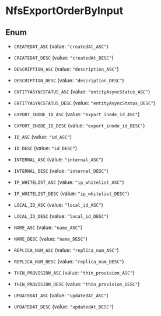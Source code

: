 

# NfsExportOrderByInput

## Enum


* `CREATEDAT_ASC` (value: `"createdAt_ASC"`)

* `CREATEDAT_DESC` (value: `"createdAt_DESC"`)

* `DESCRIPTION_ASC` (value: `"description_ASC"`)

* `DESCRIPTION_DESC` (value: `"description_DESC"`)

* `ENTITYASYNCSTATUS_ASC` (value: `"entityAsyncStatus_ASC"`)

* `ENTITYASYNCSTATUS_DESC` (value: `"entityAsyncStatus_DESC"`)

* `EXPORT_INODE_ID_ASC` (value: `"export_inode_id_ASC"`)

* `EXPORT_INODE_ID_DESC` (value: `"export_inode_id_DESC"`)

* `ID_ASC` (value: `"id_ASC"`)

* `ID_DESC` (value: `"id_DESC"`)

* `INTERNAL_ASC` (value: `"internal_ASC"`)

* `INTERNAL_DESC` (value: `"internal_DESC"`)

* `IP_WHITELIST_ASC` (value: `"ip_whitelist_ASC"`)

* `IP_WHITELIST_DESC` (value: `"ip_whitelist_DESC"`)

* `LOCAL_ID_ASC` (value: `"local_id_ASC"`)

* `LOCAL_ID_DESC` (value: `"local_id_DESC"`)

* `NAME_ASC` (value: `"name_ASC"`)

* `NAME_DESC` (value: `"name_DESC"`)

* `REPLICA_NUM_ASC` (value: `"replica_num_ASC"`)

* `REPLICA_NUM_DESC` (value: `"replica_num_DESC"`)

* `THIN_PROVISION_ASC` (value: `"thin_provision_ASC"`)

* `THIN_PROVISION_DESC` (value: `"thin_provision_DESC"`)

* `UPDATEDAT_ASC` (value: `"updatedAt_ASC"`)

* `UPDATEDAT_DESC` (value: `"updatedAt_DESC"`)



